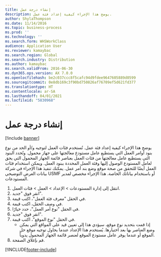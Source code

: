 ```yaml
---
title: إنشاء درجة عمل
description: يوضح هذا الإجراء كيفية إعداد فئة عمل.
author: ShylaThompson
ms.date: 11/14/2016
ms.topic: business-process
ms.prod: ''
ms.technology: ''
ms.search.form: WHSWorkClass
audience: Application User
ms.reviewer: kamaybac
ms.search.region: Global
ms.search.industry: Distribution
ms.author: kamaybac
ms.search.validFrom: 2016-06-30
ms.dyn365.ops.version: AX 7.0.0
ms.openlocfilehash: be2c037ccc8f5cafc94d9fdee9647605889d0599
ms.sourcegitcommit: 0e8db169c3f90bd750826af76709ef5d621fd377
ms.translationtype: HT
ms.contentlocale: ar-SA
ms.lasthandoff: 04/01/2021
ms.locfileid: "5830968"
---
```

# <a name="create-a-work-class"></a>إنشاء درجة عمل

[!include [banner](../../includes/banner.md)]

يوضح هذا الإجراء كيفية إعداد فئة عمل. تُستخدم فئات العمل لتوجيه و/أو الحد من نوع بنود أوامر العمل التي يستطيع عامل مستودع معالجتها على جهاز محمول. وتُحدد البنود التي يستطيع عامل معالجتها من فئات العمل بعناصر قائمة الجهاز المحمول التي يحق لعامل المستودع الوصول إليها وفئة العمل المحددة ببنود العمل. ويمكن استخدام فئات العمل أيضًا للتحقق من صحة موقع وضع بند أمر عمل. يمكنك تنفيذ هذا الإجراء في شركة بيانات العرض التوضيحي USMF أو باستخدام بياناتك الخاصة. هذا الإجراء مخصص لمدير المستودعات.

1. انتقل إلى إدارة المستودعات > الإعداد > العمل > فئات العمل.
2. انقر فوق "جديد".
3. في الحقل "معرف فئة العمل"، اكتب قيمة.
4. في وصف الحقل، اكتب قيمة.
5. في الحقل "نوع أمر العمل‬"، حدد خيارًا.
6. انقر فوق "جديد".
7. في الحقل "نوع الموقع"، اكتب قيمة.
    * إذا قمت بتحديد نوع موقع، سيؤدي هذا إلى تعيين قيد على المواقع التي يمكن وضع العناصر بها بعد اختيارها. يُستخدم هذا الإعداد عندما يحاول توجيه موقع حل الموقع أو عندما يوفر عامل مستودع الموقع لعنصر قائمة الجهاز المحمول يدوياً.  
8. قم بإغلاق الصفحة.



[!INCLUDE[footer-include](../../../includes/footer-banner.md)]